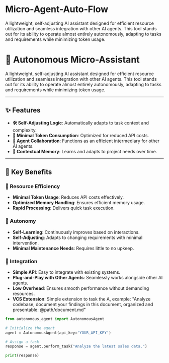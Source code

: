 # Micro-Agent-Auto-Flow
A lightweight, self-adjusting AI assistant designed for efficient resource utilization and seamless integration with other AI agents. This tool stands out for its ability to operate almost entirely autonomously, adapting to tasks and requirements while minimizing token usage.


# 🚀 Autonomous Micro-Assistant

A lightweight, self-adjusting AI assistant designed for efficient resource utilization and seamless integration with other AI agents. This tool stands out for its ability to operate almost entirely autonomously, adapting to tasks and requirements while minimizing token usage.

---

## ✨ Features

- **🛠 Self-Adjusting Logic**: Automatically adapts to task context and complexity.
- **🔋 Minimal Token Consumption**: Optimized for reduced API costs.
- **🤝 Agent Collaboration**: Functions as an efficient intermediary for other AI agents.
- **🧠 Contextual Memory**: Learns and adapts to project needs over time.

---

## 🌟 Key Benefits

### 🔋 Resource Efficiency

- **Minimal Token Usage**: Reduces API costs effectively.
- **Optimized Memory Handling**: Ensures efficient memory usage.
- **Rapid Processing**: Delivers quick task execution.

### 🤖 Autonomy

- **Self-Learning**: Continuously improves based on interactions.
- **Self-Adjusting**: Adapts to changing requirements with minimal intervention.
- **Minimal Maintenance Needs**: Requires little to no upkeep.

### 🔗 Integration

- **Simple API**: Easy to integrate with existing systems.
- **Plug-and-Play with Other Agents**: Seamlessly works alongside other AI agents.
- **Low Overhead**: Ensures smooth performance without demanding resources.
- **VCS Extension**: Simple extension to task the A, example: "Analyze codebase, document your findings in this document, organized and presentable: @path/document.md"

```python
from autonomous_agent import AutonomousAgent

# Initialize the agent
agent = AutonomousAgent(api_key='YOUR_API_KEY')

# Assign a task
response = agent.perform_task("Analyze the latest sales data.")

print(response)
